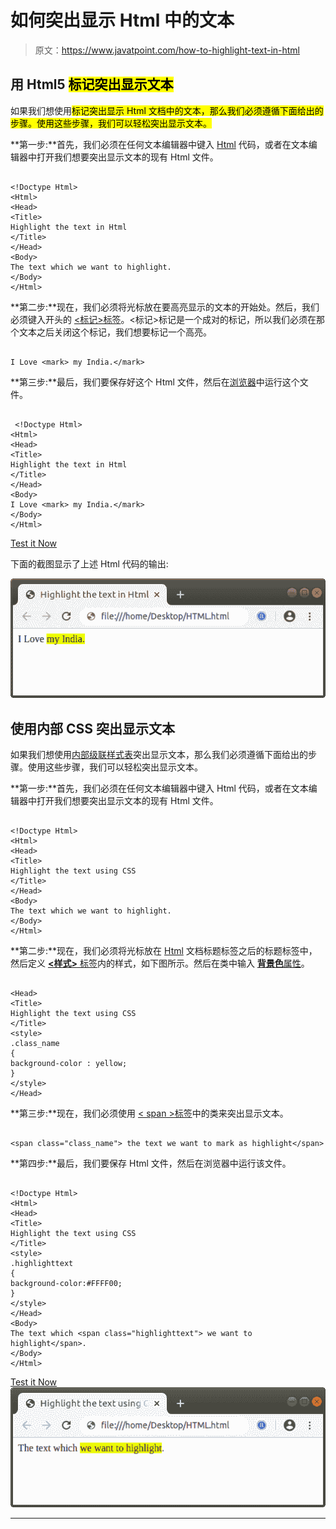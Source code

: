 # 如何突出显示 Html 中的文本

> 原文：<https://www.javatpoint.com/how-to-highlight-text-in-html>

## 用 Html5 <mark>标记突出显示文本</mark>

如果我们想使用<mark>标记突出显示 Html 文档中的文本，那么我们必须遵循下面给出的步骤。使用这些步骤，我们可以轻松突出显示文本。</mark>

**第一步:**首先，我们必须在任何文本编辑器中键入 [Html](https://www.javatpoint.com/html-tutorial) 代码，或者在文本编辑器中打开我们想要突出显示文本的现有 Html 文件。

```

<!Doctype Html>
<Html>   
<Head>    
<Title>   
Highlight the text in Html
</Title>
</Head>
<Body> 
The text which we want to highlight.
</Body> 
</Html>

```

**第二步:**现在，我们必须将光标放在要高亮显示的文本的开始处。然后，我们必须键入开头的 [<标记>标签](https://www.javatpoint.com/html-mark-tag)。<标记>标记是一个成对的标记，所以我们必须在那个文本之后关闭这个标记，我们想要标记一个高亮。

```

I Love <mark> my India.</mark>

```

**第三步:**最后，我们要保存好这个 Html 文件，然后在[浏览器](https://www.javatpoint.com/browsers)中运行这个文件。

```

 <!Doctype Html>
<Html>   
<Head>    
<Title>   
Highlight the text in Html
</Title>
</Head>
<Body> 
I Love <mark> my India.</mark>
</Body> 
</Html>

```

[Test it Now](https://www.javatpoint.com/oprweb/test.jsp?filename=how-to-highlight-text-in-html1)

下面的截图显示了上述 Html 代码的输出:

![How to Highlight text in Html](img/6ba6d27aa1c4e8f1f21596770acd57ab.png)

## 使用内部 CSS 突出显示文本

如果我们想使用[内部级联样式表](https://www.javatpoint.com/internal-css)突出显示文本，那么我们必须遵循下面给出的步骤。使用这些步骤，我们可以轻松突出显示文本。

**第一步:**首先，我们必须在任何文本编辑器中键入 Html 代码，或者在文本编辑器中打开我们想要突出显示文本的现有 Html 文件。

```

<!Doctype Html>
<Html>   
<Head>    
<Title>   
Highlight the text using CSS
</Title>
</Head>
<Body> 
The text which we want to highlight.
</Body> 
</Html>

```

**第二步:**现在，我们必须将光标放在 [Html](https://www.javatpoint.com/html-tutorial) 文档标题标签之后的标题标签中，然后定义 [**<样式>** 标签](https://www.javatpoint.com/html-style)内的样式，如下图所示。然后在类中输入 [**背景色**属性](https://www.javatpoint.com/html-background-color)。

```

<Head>    
<Title>   
Highlight the text using CSS
</Title>
<style>
.class_name
{ 
background-color : yellow; 
}
</style>
</Head>

```

**第三步:**现在，我们必须使用 [< span >标签](https://www.javatpoint.com/html-span-tag)中的类来突出显示文本。

```

<span class="class_name"> the text we want to mark as highlight</span>

```

**第四步:**最后，我们要保存 Html 文件，然后在浏览器中运行该文件。

```

<!Doctype Html>
<Html>   
<Head>    
<Title>   
Highlight the text using CSS
</Title>
<style>
.highlighttext
{ 
background-color:#FFFF00; 
}
</style>
</Head>
<Body> 
The text which <span class="highlighttext"> we want to highlight</span>.
</Body> 
</Html>

```

[Test it Now](https://www.javatpoint.com/oprweb/test.jsp?filename=how-to-highlight-text-in-html2)
![How to Highlight text in Html](img/440d3c7a2ce763867add1fd6d634d4ff.png)

* * *